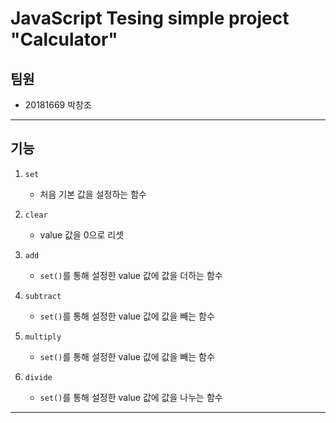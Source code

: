 # JavaScript Tesing simple project "Calculator"

## 팀원

- 20181669 박창조

---

## 기능

1.  <code>set</code>

    - 처음 기본 값을 설정하는 함수

2.  <code>clear</code>

    - value 값을 0으로 리셋

3.  <code>add</code>

    - <code>set()</code>를 통해 설정한 value 값에 값을 더하는 함수

4.  <code>subtract</code>

    - <code>set()</code>를 통해 설정한 value 값에 값을 빼는 함수

5.  <code>multiply</code>

    - <code>set()</code>를 통해 설정한 value 값에 값을 빼는 함수

6.  <code>divide</code>

    - <code>set()</code>를 통해 설정한 value 값에 값을 나누는 함수

---
